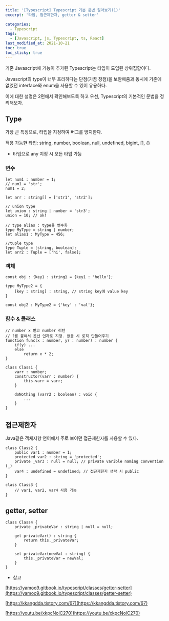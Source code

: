 ```yaml
---
title: '[Typescript] Typescript 기본 문법 알아보기(1)'
excerpt: '타입, 접근제한자, getter & setter'

categories:
  - Typescript
tags:
  - [Javascript, js, Typescript, ts, React]
last_modified_at: 2021-10-21
toc: true  
toc_sticky: true
---
```


기존 Javascript에 기능이 추가된 Typescript는 타입이 도입된 상위집합이다.

Javascript의 type이 너무 프리하다는 단점(가끔 장점)을 보완해줌과 동시에 기존에 없었던 interface와 enum을 사용할 수 있어 유용하다.

이에 대한 설명은 2편에서 확인해보도록 하고 우선, Typescript의 기본적인 문법을 정리해보자.

## Type

가장 큰 특징으로, 타입을 지정하여 버그를 방지한다.

적용 가능한 타입: string, number, boolean, null, undefined, bigint, [], {}

- 타입으로 any 지정 시 모든 타입 가능

### 변수

```tsx
let num1 : number = 1;
// num1 = 'str';
num1 = 2;

let arr : string[] = ['str1', 'str2'];

// union type
let union : string | number = 'str3';
union = 10; // ok!

// type alias : type을 변수화
type MyType = string | number;
let alias1 : MyType = 456;

//tuple type
type Tuple = [string, boolean];
let arr2 : Tuple = ['hi', false];
```

### 객체

```tsx
const obj : {key1 : string} = {key1 : 'hello'};

type MyType2 = {
	[key : string] : string, // string key에 value key
}

const obj2 : MyType2 = {'key' : 'val'};
```

### 함수 & 클래스

```tsx
// number x 받고 number 리턴
// ?를 붙여서 옵션 인자로 지정. 없을 시 로직 만들어주기
function func(x : number, y? : number) : number {
	if(y) ...
	else
		return x * 2;
}

class Class1 {
	varr : number;
	constructor(varr : number) {
		this.varr = varr;
	}

	doNothing (varr2 : boolean) : void {
		...
	}
}
```

## 접근제한자

Java같은 객체지향 언어에서 주로 보이던 접근제한자를 사용할 수 있다.

```tsx
class Class2 {
	public var1 : number = 1;
	protected var2 : string = 'protected';
	private _var3 : null = null; // private varible naming convention (_)
	var4 : undefined = undefined; // 접근제한자 생략 시 public
}

class Class3 {
	// var1, var2, var4 사용 가능
}
```

## getter, setter

```tsx
class Class4 {
	private _privateVar : string | null = null;

	get privateVar() : string {
		return this._privateVar;
	}

	set privateVar(newVal : string) {
		this._privateVar = newVal;
	}
}
```

- 참고

[https://yamoo9.gitbook.io/typescript/classes/getter-setter](https://yamoo9.gitbook.io/typescript/classes/getter-setter)

[https://kkangdda.tistory.com/67](https://kkangdda.tistory.com/67)

[https://youtu.be/xkpcNolC270](https://youtu.be/xkpcNolC270)
